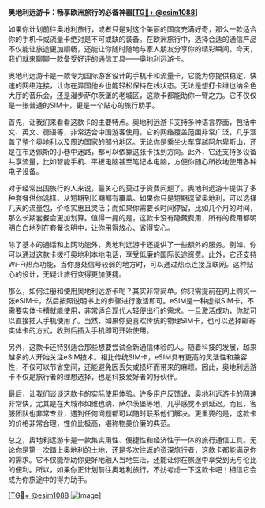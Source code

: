 **奥地利远游卡：畅享欧洲旅行的必备神器[[TG💪+ @esim1088](https://t.me/s/esim1088)]**

如果你计划前往奥地利旅行，或者只是对这个美丽的国度充满好奇，那么一款适合你的手机卡或流量卡绝对是不可或缺的装备。在欧洲旅行中，选择合适的通信产品不仅能让旅途更加顺畅，还能让你随时随地与家人朋友分享你的精彩瞬间。今天，我们就来聊聊一款备受好评的通信工具——奥地利远游卡。

奥地利远游卡是一款专为国际游客设计的手机卡和流量卡，它能为你提供稳定、快速的网络连接，让你在异国他乡也能轻松保持在线状态。无论是想打卡维也纳金色大厅的音乐会，还是漫步萨尔茨堡的老城区，这款卡都能助你一臂之力。它不仅仅是一张普通的SIM卡，更是一个贴心的旅行助手。

首先，让我们来看看这款卡的主要特点。奥地利远游卡支持多种语言界面，包括中文、英文、德语等，非常适合中国游客使用。它的网络覆盖范围非常广泛，几乎涵盖了整个奥地利以及周边国家的部分地区。无论你是乘坐火车穿越阿尔卑斯山，还是在布达佩斯的小巷中迷路，都可以依靠这张卡找到方向。此外，它还支持多设备共享流量，比如智能手机、平板电脑甚至笔记本电脑，方便你随心所欲地使用各种电子设备。

对于经常出国旅行的人来说，最关心的莫过于资费问题了。奥地利远游卡提供了多种套餐供你选择，从短期到长期都有覆盖。如果你只是短期逗留奥地利，可以选择几天的流量包，价格实惠且灵活；而如果你需要长时间停留，比如几个月的时间，那么长期套餐会更加划算。值得一提的是，这款卡没有隐藏费用，所有的费用都明明白白地列在套餐说明中，让你用得放心、省得安心。

除了基本的通话和上网功能外，奥地利远游卡还提供了一些额外的服务。例如，你可以通过这款卡拨打奥地利本地电话，享受低廉的国际长途资费。此外，它还支持Wi-Fi热点功能，当你身处信号较弱的地方时，可以通过热点连接互联网。这种贴心的设计，无疑让旅行变得更加便捷。

那么，如何注册和使用奥地利远游卡呢？其实非常简单。你只需提前在网上购买一张eSIM卡，然后按照说明书上的步骤进行激活即可。eSIM是一种虚拟SIM卡，不需要实体卡槽就能使用，非常适合现代人轻便出行的需求。一旦激活成功，你就可以直接插入手机使用了。当然，如果你更喜欢传统的物理SIM卡，也可以选择邮寄实体卡的方式，收到后插入手机即可开始使用。

另外，这款卡还特别适合那些想要尝试全新通信体验的人。随着科技的发展，越来越多的人开始关注eSIM技术。相比传统SIM卡，eSIM具有更高的灵活性和兼容性，不仅可以节省空间，还能避免因丢失或损坏而带来的麻烦。因此，奥地利远游卡不仅是旅行者的理想选择，也是科技爱好者的好伙伴。

最后，让我们谈谈这款卡的实际使用体验。许多用户反馈说，奥地利远游卡的网速非常快，尤其是在大城市如维也纳、萨尔茨堡等地，几乎感觉不到延迟。而且，客服团队也非常专业，遇到任何问题都可以随时联系他们解决。更重要的是，这款卡的价格非常合理，性价比极高，堪称物美价廉的典范。

总之，奥地利远游卡是一款集实用性、便捷性和经济性于一体的旅行通信工具。无论你是第一次踏上奥地利的土地，还是多次往返的资深旅行者，这款卡都能满足你的需求。它不仅能帮助你更好地融入当地生活，还能让你在旅途中享受到无与伦比的便利。所以，如果你正计划前往奥地利旅行，不妨考虑一下这款卡吧！相信它会成为你旅途中的得力助手。

[[TG💪+ @esim1088](https://t.me/s/esim1088) ![Image](https://i.postimg.cc/4NQfJmqS/Snipaste-2025-05-13-00-14-12.png)]